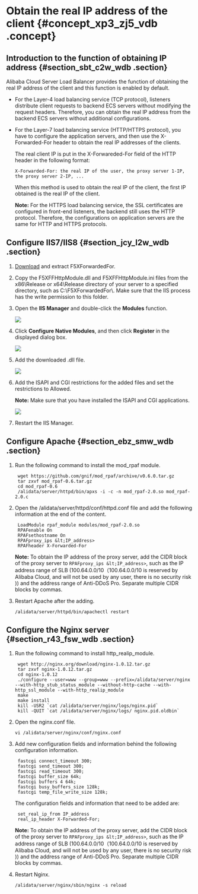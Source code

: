 # Obtain the real IP address of the client {#concept_xp3_zj5_vdb .concept}

## Introduction to the function of obtaining IP address {#section_sbt_c2w_wdb .section}

Alibaba Cloud Server Load Balancer provides the function of obtaining the real IP address of the client and this function is enabled by default.

-   For the Layer-4 load balancing service \(TCP protocol\), listeners distribute client requests to backend ECS servers without modifying the request headers. Therefore, you can obtain the real IP address from the backend ECS servers without additional configurations.
-   For the Layer-7 load balancing service \(HTTP/HTTPS protocol\), you have to configure the application servers, and then use the X-Forwarded-For header to obtain the real IP addresses of the clients.

    The real client IP is put in the X-Forwareded-For field of the HTTP header in the following format:

    ```
    X-Forwarded-For: the real IP of the user, the proxy server 1-IP, the proxy server 2-IP, ...
    ```

    When this method is used to obtain the real IP of the client, the first IP obtained is the real IP of the client.

    **Note:** For the HTTPS load balancing service, the SSL certificates are configured in front-end listeners, the backend still uses the HTTP protocol. Therefore, the configurations on application servers are the same for HTTP and HTTPS protocols.


## Configure IIS7/IIS8 {#section_jcy_l2w_wdb .section}

1.  [Download](https://img.alicdn.com/tfscom/TB1R64PLVXXXXaaXVXXXXXXXXXX.rar?spm=a2c4g.11186623.2.5.z475ev&file=TB1R64PLVXXXXaaXVXXXXXXXXXX.rar) and extract F5XForwardedFor.
2.  Copy the F5XFFHttpModule.dll and F5XFFHttpModule.ini files from the x86\\Release or x64\\Release directory of your server to a specified directory, such as C:\\F5XForwardedFor\\. Make sure that the IIS process has the write permission to this folder.
3.  Open the **IIS Manager** and double-click the **Modules** function.

    ![](http://static-aliyun-doc.oss-cn-hangzhou.aliyuncs.com/assets/img/4171/15434953923132_en-US.png)

4.  Click **Configure Native Modules**, and then click **Register** in the displayed dialog box.

    ![](http://static-aliyun-doc.oss-cn-hangzhou.aliyuncs.com/assets/img/4171/15434953923133_en-US.png)

5.  Add the downloaded .dll file.

    ![](http://static-aliyun-doc.oss-cn-hangzhou.aliyuncs.com/assets/img/4171/15434953923135_en-US.png)

6.  Add the ISAPI and CGI restrictions for the added files and set the restrictions to Allowed.

    **Note:** Make sure that you have installed the ISAPI and CGI applications.

    ![](http://static-aliyun-doc.oss-cn-hangzhou.aliyuncs.com/assets/img/4171/15434953923136_en-US.png)

7.  Restart the IIS Manager.

## Configure Apache {#section_ebz_smw_wdb .section}

1.  Run the following command to install the mod\_rpaf module.

    ```
     wget https://github.com/gnif/mod_rpaf/archive/v0.6.0.tar.gz
     tar zxvf mod_rpaf-0.6.tar.gz
     cd mod_rpaf-0.6
     /alidata/server/httpd/bin/apxs -i -c -n mod_rpaf-2.0.so mod_rpaf-2.0.c
    ```

2.  Open the /alidata/server/httpd/conf/httpd.conf file and add the following information at the end of the content.

    ```
     LoadModule rpaf_module modules/mod_rpaf-2.0.so
     RPAFenable On
     RPAFsethostname On
     RPAFproxy_ips &lt;IP_address>
     RPAFheader X-Forwarded-For
    ```

    **Note:** To obtain the IP address of the proxy server, add the CIDR block of the proxy server to `RPAFproxy_ips &lt;IP_address>`, such as the IP address range of SLB \(100.64.0.0/10（100.64.0.0/10 is reserved by Alibaba Cloud, and will not be used by any user, there is no security risk \)\) and the address range of Anti-DDoS Pro. Separate multiple CIDR blocks by commas.

3.  Restart Apache after the adding.

    ```
    /alidata/server/httpd/bin/apachectl restart
    ```


## Configure the Nginx server {#section_r43_fsw_wdb .section}

1.  Run the following command to install http\_realip\_module.

    ```
     wget http://nginx.org/download/nginx-1.0.12.tar.gz
     tar zxvf nginx-1.0.12.tar.gz
     cd nginx-1.0.12
     ./configure --user=www --group=www --prefix=/alidata/server/nginx --with-http_stub_status_module --without-http-cache --with-http_ssl_module --with-http_realip_module
     make
     make install
     kill -USR2 `cat /alidata/server/nginx/logs/nginx.pid`
     kill -QUIT `cat /alidata/server/nginx/logs/ nginx.pid.oldbin`
    ```

2.  Open the nginx.conf file.

    ```
    vi /alidata/server/nginx/conf/nginx.conf
    ```

3.  Add new configuration fields and information behind the following configuration information.

    ```
     fastcgi connect_timeout 300;
     fastcgi send_timeout 300;
     fastcgi read_timeout 300;
     fastcgi buffer_size 64k;
     fastcgi buffers 4 64k;
     fastcgi busy_buffers_size 128k;
     fastcgi temp_file_write_size 128k;
    ```

    The configuration fields and information that need to be added are:

    ```
     set_real_ip_from IP_address
     real_ip_header X-Forwarded-For;
    ```

    **Note:** To obtain the IP address of the proxy server, add the CIDR block of the proxy server to `RPAFproxy_ips &lt;IP_address>`, such as the IP address range of SLB \(100.64.0.0/10（100.64.0.0/10 is reserved by Alibaba Cloud, and will not be used by any user, there is no security risk \)\) and the address range of Anti-DDoS Pro. Separate multiple CIDR blocks by commas.

4.  Restart Nginx.

    ```
    /alidata/server/nginx/sbin/nginx -s reload
    ```


